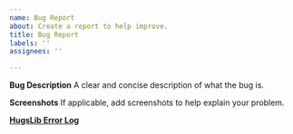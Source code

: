```yaml
---
name: Bug Report
about: Create a report to help improve.
title: Bug Report
labels: ''
assignees: ''

---
```


**Bug Description**
A clear and concise description of what the bug is.

**Screenshots**
If applicable, add screenshots to help explain your problem.

[**HugsLib Error Log**](Paste_Link_Here)
